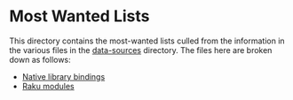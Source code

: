 # Most Wanted Lists

This directory contains the most-wanted lists culled from the information in
the various files in the [data-sources](../data-sources/README-sources.md)
directory.  The files here are broken down as follows:

* [Native library bindings](bindings.md)
* [Raku modules](modules.md)

